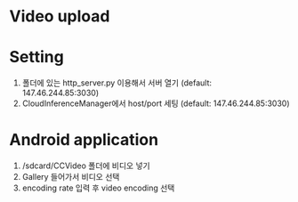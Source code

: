# Video upload

# Setting
1. 폴더에 있는 http_server.py 이용해서 서버 열기 (default: 147.46.244.85:3030)
2. CloudInferenceManager에서 host/port 세팅 (default: 147.46.244.85:3030)

# Android application
1. /sdcard/CCVideo 폴더에 비디오 넣기
2. Gallery 들어가서 비디오 선택
3. encoding rate 입력 후 video encoding 선택






